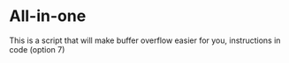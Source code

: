 # All-in-one

This is a script that will make buffer overflow easier for you, instructions in code (option 7)
